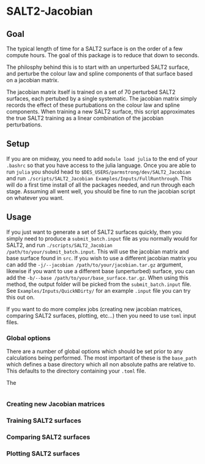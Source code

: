 # SALT2-Jacobian

## Goal
The typical length of time for a SALT2 surface is on the order of a few compute hours. The goal of this package is to reduce that down to seconds.

The philosphy behind this is to start with an unperturbed SALT2 surface, and perturbe the colour law and spline components of that surface based on a jacobian matrix.

The jacobian matrix itself is trained on a set of 70 perturbed SALT2 surfaces, each pertubed by a single systematic. The jacobian matrix simply records the effect of these purtubations on the colour law and spline components. When training a new SALT2 surface, this script approximates the true SALT2 training as a linear combination of the jacobian perturbations.

## Setup
If you are on midway, you need to add `module load julia` to the end of your `.bashrc` so that you have access to the julia language. Once you are able to run `julia` you should head to `$DES_USERS/parmstrong/dev/SALT2_Jacobian` and run `./scripts/SALT2_Jacobian Examples/Inputs/FullRunthrough`. This will do a first time install of all the packages needed, and run through each stage. Assuming all went well, you should be fine to run the jacobian script on whatever you want.

## Usage
If you just want to generate a set of SALT2 surfaces quickly, then you simply need to produce a `submit_batch.input` file as you normally would for SALT2, and run `./scripts/SALT2_Jacobian /path/to/your/submit_batch.input`. This will use the jacobian matrix and base surface found in `src`. If you wish to use a different jacobian matrix you can add the `-j/--jacobian /path/to/your/jacobian.tar.gz` argument, likewise if you want to use a different base (unperturbed) surface, you can add the `-b/--base /path/to/your/base_surface.tar.gz`. When using this method, the output folder will be picked from the `submit_batch.input` file. See `Examples/Inputs/QuickNDirty/` for an example `.input` file you can try this out on.

If you want to do more complex jobs (creating new jacobian matrices, comparing SALT2 surfaces, plotting, etc...) then you need to use `toml` input files.

### Global options
There are a number of global options which should be set prior to any calculations being performed. The most important of these is the `base_path` which defines a base directory which all non absolute paths are relative to. This defaults to the directory containing your `.toml` file. 

The 

```

```

### Creating new Jacobian matrices


### Training SALT2 surfaces

### Comparing SALT2 surfaces

### Plotting SALT2 surfaces
